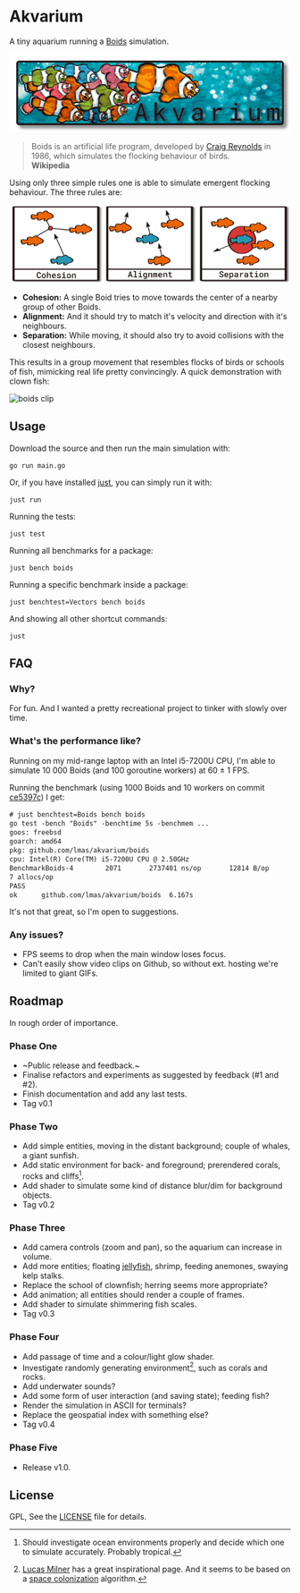 
# Akvarium

A tiny aquarium running a [Boids] simulation.

![banner]

> Boids is an artificial life program,
> developed by [Craig Reynolds] in 1986,
> which simulates the flocking behaviour of birds.\
> **Wikipedia**

Using only three simple rules one is able to simulate emergent flocking behaviour.
The three rules are:

![rules]

- **Cohesion:** A single Boid tries to move towards the center of a nearby group of other Boids.
- **Alignment:** And it should try to match it's velocity and direction with it's neighbours.
- **Separation:** While moving, it should also try to avoid collisions with the closest neighbours.

This results in a group movement that resembles flocks of birds or schools of fish,
mimicking real life pretty convincingly.
A quick demonstration with clown fish:

![boids clip]

[Boids]: https://en.wikipedia.org/wiki/Boids
[banner]: ./assets/banner.png
[Craig Reynolds]: https://www.red3d.com/cwr/boids/
[rules]: ./assets/rules.png
[boids clip]: ./assets/boids.gif



## Usage

Download the source and then run the main simulation with:

    go run main.go

Or, if you have installed [just], you can simply run it with:

    just run

Running the tests:

    just test

Running all benchmarks for a package:

    just bench boids

Running a specific benchmark inside a package:

    just benchtest=Vectors bench boids

And showing all other shortcut commands:

    just



## FAQ

### Why?

For fun. And I wanted a pretty recreational project to tinker with slowly over time.

### What's the performance like?

Running on my mid-range laptop with an Intel i5-7200U CPU,
I'm able to simulate 10 000 Boids (and 100 goroutine workers) at 60 ± 1 FPS.

Running the benchmark (using 1000 Boids and 10 workers on commit [ce5397c]) I get:

```
# just benchtest=Boids bench boids
go test -bench "Boids" -benchtime 5s -benchmem ...
goos: freebsd
goarch: amd64
pkg: github.com/lmas/akvarium/boids
cpu: Intel(R) Core(TM) i5-7200U CPU @ 2.50GHz
BenchmarkBoids-4   	    2071	   2737401 ns/op	   12814 B/op	       7 allocs/op
PASS
ok  	github.com/lmas/akvarium/boids	6.167s
```

It's not that great, so I'm open to suggestions.

### Any issues?

- FPS seems to drop when the main window loses focus.
- Can't easily show video clips on Github, so without ext. hosting we're limited to giant GIFs.



## Roadmap

In rough order of importance.

### Phase One

- ~Public release and feedback.~
- Finalise refactors and experiments as suggested by feedback (#1 and #2).
- Finish documentation and add any last tests.
- Tag v0.1

### Phase Two

- Add simple entities, moving in the distant background; couple of whales, a giant sunfish.
- Add static environment for back- and foreground; prerendered corals, rocks and cliffs[^1].
- Add shader to simulate some kind of distance blur/dim for background objects.
- Tag v0.2

### Phase Three

- Add camera controls (zoom and pan), so the aquarium can increase in volume.
- Add more entities; floating [jellyfish], shrimp, feeding anemones, swaying kelp stalks.
- Replace the school of clownfish; herring seems more appropriate?
- Add animation; all entities should render a couple of frames.
- Add shader to simulate shimmering fish scales.
- Tag v0.3

### Phase Four

- Add passage of time and a colour/light glow shader.
- Investigate randomly generating environment[^2], such as corals and rocks.
- Add underwater sounds?
- Add some form of user interaction (and saving state); feeding fish?
- Render the simulation in ASCII for terminals?
- Replace the geospatial index with something else?
- Tag v0.4

### Phase Five

- Release v1.0.



## License

GPL, See the [LICENSE] file for details.



[just]: https://github.com/casey/just
[ce5397c]: https://github.com/lmas/akvarium/commit/ce5397cee27cf6f4698a6bcff17b314aaca788b5
[jellyfish]: https://en.wikipedia.org/wiki/Turritopsis_dohrnii
[LICENSE]: LICENSE
[Lucas Milner]: https://www.lucasmilner.com/growing-virtual-coral
[space colonization]: http://marcinignac.com/experiments/space-colonization/

[^1]: Should investigate ocean environments properly and decide which one to simulate accurately. Probably tropical.
[^2]: [Lucas Milner] has a great inspirational page. And it seems to be based on a [space colonization] algorithm.
